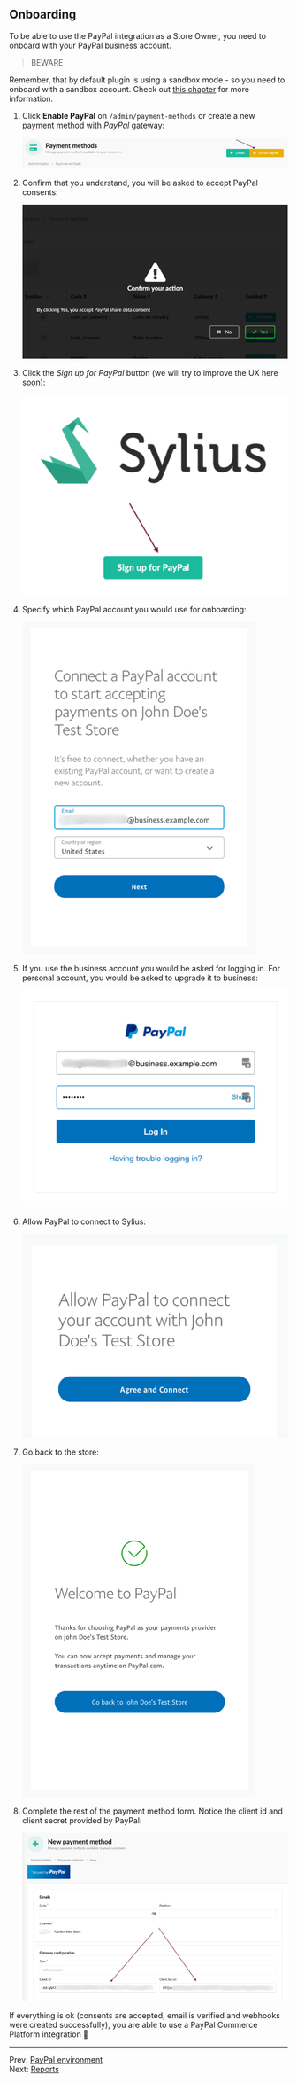 ## Onboarding

To be able to use the PayPal integration as a Store Owner, you need to onboard with your PayPal business account.

> BEWARE

Remember, that by default plugin is using a sandbox mode - so you need to onboard with a sandbox account.
Check out [this chapter](sandbox-vs-live.md) for more information.

1. Click **Enable PayPal** on `/admin/payment-methods` or create a new payment method with _PayPal_ gateway:

    ![](onboarding/step1.png)

1. Confirm that you understand, you will be asked to accept PayPal consents:

    ![](onboarding/step2.png)
    
1. Click the _Sign up for PayPal_ button (we will try to improve the UX here [soon](https://github.com/Sylius/PayPalPlugin/issues/114)):

    ![](onboarding/step3.png)
    
1. Specify which PayPal account you would use for onboarding:

    ![](onboarding/step4.png)
    
1. If you use the business account you would be asked for logging in. For personal account, you would be asked to upgrade it to business:

    ![](onboarding/step5.png)
    
1. Allow PayPal to connect to Sylius:

    ![](onboarding/step6.png)
    
1. Go back to the store:

    ![](onboarding/step7.png)
    
1. Complete the rest of the payment method form. Notice the client id and client secret provided by PayPal:

    ![](onboarding/step8.png)
    
If everything is ok (consents are accepted, email is verified and webhooks were created successfully), you are able
to use a PayPal Commerce Platform integration 🎉

---

Prev: [PayPal environment](sandbox-vs-live.md)  
Next: [Reports](reports.md)
